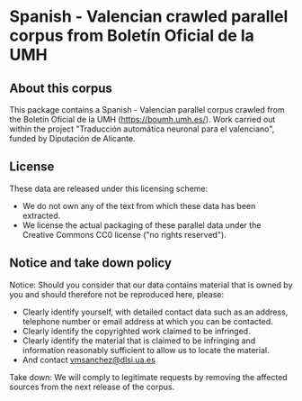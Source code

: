 Spanish - Valencian crawled parallel corpus from Boletín Oficial de la UMH
==========================================================================================================

## About this corpus
This package contains a Spanish - Valencian parallel corpus crawled from the Boletín Oficial de la UMH (https://boumh.umh.es/). 
Work carried out within the project "Traducción automática neuronal para el valenciano", funded by Diputación de Alicante.

## License
These data are released under this licensing scheme:
 * We do not own any of the text from which these data has been extracted.
 * We license the actual packaging of these parallel data under the Creative
   Commons CC0 license ("no rights reserved").

## Notice and take down policy
Notice: Should you consider that our data contains material that is owned by
you and should therefore not be reproduced here, please:

 * Clearly identify yourself, with detailed contact data such as an address,
   telephone number or email address at which you can be contacted.
 * Clearly identify the copyrighted work claimed to be infringed.
 * Clearly identify the material that is claimed to be infringing and
   information reasonably sufficient to allow us to locate the material. 
 * And contact vmsanchez@dlsi.ua.es

Take down: We will comply to legitimate requests by removing the affected
sources from the next release of the corpus.



